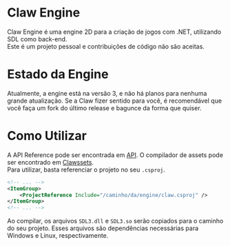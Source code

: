 # Claw Engine
Claw Engine é uma engine 2D para a criação de jogos com .NET, utilizando SDL como back-end.<br>
Este é um projeto pessoal e contribuições de código não são aceitas.

# Estado da Engine
Atualmente, a engine está na versão 3, e não há planos para nenhuma grande atualização.
Se a Claw fizer sentido para você, é recomendável que você faça um fork do último release e bagunce da forma que quiser.

# Como Utilizar
A API Reference pode ser encontrada em [API](./api). O compilador de assets pode ser encontrado em [Clawssets](../../../clawssets).<br>
Para utilizar, basta referenciar o projeto no seu `.csproj`.
```xml
<!-- ... -->
<ItemGroup>
    <ProjectReference Include="/caminho/da/engine/claw.csproj" />
</ItemGroup>
<!-- ... -->
```
Ao compilar, os arquivos `SDL3.dll` e `SDL3.so` serão copiados para o caminho do seu projeto. Esses arquivos são dependências necessárias para Windows e Linux, respectivamente.
